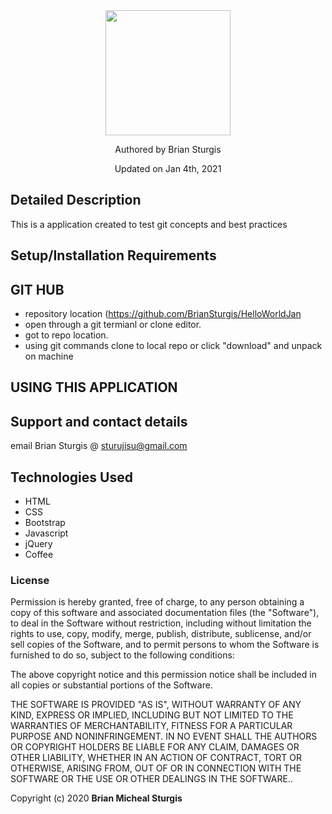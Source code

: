 <div align="center">
<img src="https://github.com/BrianSturgis.png" width="200px" height="auto" >
</div>

<p align="center"> Authored by Brian Sturgis</p>

<p align="center">Updated on Jan 4th, 2021</p>


## Detailed Description

This is a application created to test git concepts and best practices




## Setup/Installation Requirements



## GIT HUB
- repository location (https://github.com/BrianSturgis/HelloWorldJan
- open through a git termianl or clone editor.
- got to repo location.
- using git commands clone to local repo or click "download" and unpack on machine


## USING THIS APPLICATION




## Support and contact details
email Brian Sturgis @ <sturujisu@gmail.com>




## Technologies Used
* HTML
* CSS
* Bootstrap
* Javascript
* jQuery
* Coffee



### License

Permission is hereby granted, free of charge, to any person obtaining a copy of this software and associated documentation files (the "Software"), to deal in the Software without restriction, including without limitation the rights to use, copy, modify, merge, publish, distribute, sublicense, and/or sell copies of the Software, and to permit persons to whom the Software is furnished to do so, subject to the following conditions:

The above copyright notice and this permission notice shall be included in all copies or substantial portions of the Software.

THE SOFTWARE IS PROVIDED "AS IS", WITHOUT WARRANTY OF ANY KIND, EXPRESS OR IMPLIED, INCLUDING BUT NOT LIMITED TO THE WARRANTIES OF MERCHANTABILITY, FITNESS FOR A PARTICULAR PURPOSE AND NONINFRINGEMENT. IN NO EVENT SHALL THE AUTHORS OR COPYRIGHT HOLDERS BE LIABLE FOR ANY CLAIM, DAMAGES OR OTHER LIABILITY, WHETHER IN AN ACTION OF CONTRACT, TORT OR OTHERWISE, ARISING FROM, OUT OF OR IN CONNECTION WITH THE SOFTWARE OR THE USE OR OTHER DEALINGS IN THE SOFTWARE..



Copyright (c) 2020 **Brian Micheal Sturgis**
